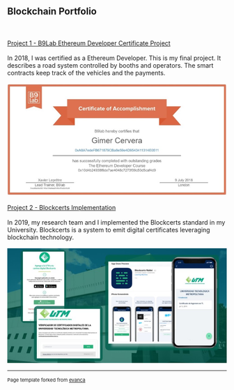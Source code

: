 ## Blockchain Portfolio

<br><br>
[Project 1 - B9Lab Ethereum Developer Certificate Project](https://github.com/gimercervera/Certificate)
<br><br>
In 2018, I was certified as a Ethereum Developer. This is my final project. It describes a road system controlled by booths and operators. The smart contracts keep track of the vehicles and the payments.
<br><br>
<img src="images/certificate.jpg?raw=true"/>
<br><br>
[Project 2 - Blockcerts Implementation](/pdf/blockcerts_presentation.pdf)
<br><br>
In 2019, my research team and I implemented the Blockcerts standard in my University. Blockcerts is a system to emit digital certificates leveraging blockchain technology.
<br><br>
<img src="images/utm_certs.jpg?raw=true"/>

---
<p style="font-size:11px">Page template forked from <a href="https://github.com/evanca/quick-portfolio" target="_blank">evanca</a></p>
<!-- Remove above link if you don't want to attibute -->
